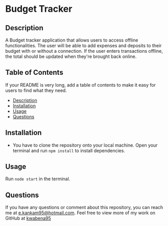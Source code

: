# Budget Tracker

## Description
A Budget tracker application that allows users to access offline functionalities. The user will be able to add expenses and deposits to their budget with or without a connection. If the user enters transactions offline, the total should be updated when they're brought back online.

  ## Table of Contents
  If your README is very long, add a table of contents to make it easy for users to find what they need.
  * [Description](#description)
  * [Installation](#installation)
  * [Usage](#usage)
  * [Questions](#questions)

  ## Installation
  * You have to clone the repository onto your local machine. Open your terminal and run `npm install` to install dependencies.
 
  ## Usage
  Run `node start` in the terminal. 
  
  ## Questions
  If you have any questions or comment about this repository, you can reach me at [e.kankam95@hotmail.com](mailto:e.kankam95@hotmail.com).
  Feel free to view more of my work on GitHub at [kwabena95](https://github.com/kwabena95)
